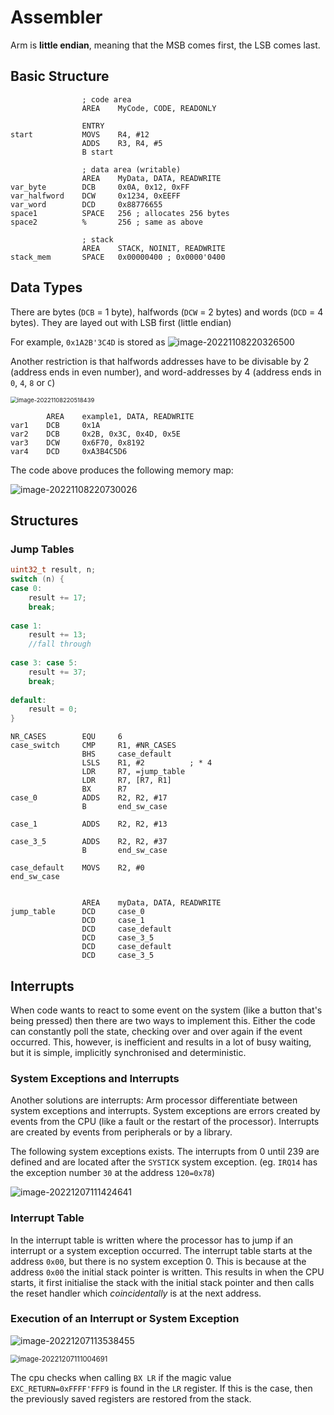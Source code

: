 # Assembler

Arm is **little endian**, meaning that the MSB comes first, the LSB comes last.

## Basic Structure

```assembly
				; code area
				AREA	MyCode, CODE, READONLY
				
				ENTRY
start			MOVS 	R4, #12
				ADDS	R3, R4, #5
				B start
				
				; data area (writable)
				AREA 	MyData, DATA, READWRITE
var_byte		DCB		0x0A, 0x12, 0xFF
var_halfword	DCW		0x1234, 0xEEFF
var_word		DCD		0x88776655
space1			SPACE 	256	; allocates 256 bytes
space2			%		256	; same as above
				
				; stack
				AREA	STACK, NOINIT, READWRITE
stack_mem		SPACE	0x00000400 ; 0x0000'0400
```

## Data Types

There are bytes (`DCB` = 1 byte), halfwords (`DCW` = 2 bytes) and words (`DCD` = 4 bytes). They are layed out with LSB first (little endian)

For example, `0x1A2B'3C4D` is stored as ![image-20221108220326500](res/image-20221108220326500.png)

Another restriction is that halfwords addresses have to be divisable by 2 (address ends in even number), and word-addresses by 4 (address ends in `0`, `4`, `8` or `C`)

<img src="res/image-20221108220518439.png" alt="image-20221108220518439" style="zoom:67%;" />

```assembly
		AREA 	example1, DATA, READWRITE
var1	DCB		0x1A
var2	DCB		0x2B, 0x3C, 0x4D, 0x5E
var3	DCW		0x6F70, 0x8192
var4	DCD		0xA3B4C5D6
```

The code above produces the following memory map:

![image-20221108220730026](res/image-20221108220730026.png)

## Structures

### Jump Tables

```c
uint32_t result, n;
switch (n) {
case 0:
    result += 17;
    break;
        
case 1:
    result += 13;
    //fall through
        
case 3: case 5:
    result += 37;
    break;
        
default:
    result = 0;
}
```



```assembly
NR_CASES		EQU		6
case_switch		CMP		R1, #NR_CASES
				BHS		case_default
				LSLS	R1, #2			; * 4
				LDR		R7, =jump_table
				LDR		R7, [R7, R1]
				BX		R7
case_0			ADDS	R2, R2, #17
				B		end_sw_case
				
case_1			ADDS	R2, R2, #13

case_3_5		ADDS	R2, R2, #37
				B		end_sw_case
				
case_default	MOVS 	R2, #0
end_sw_case


				AREA	myData, DATA, READWRITE
jump_table		DCD		case_0
				DCD		case_1
				DCD		case_default
				DCD		case_3_5
				DCD		case_default
				DCD		case_3_5
```

## Interrupts

When code wants to react to some event on the system (like a button that's being pressed) then there are two ways to implement this. Either the code can constantly poll the state, checking over and over again if the event occurred. This, however, is inefficient and results in a lot of busy waiting, but it is simple, implicitly synchronised and deterministic.

### System Exceptions and Interrupts

Another solutions are interrupts: Arm processor differentiate between system exceptions and interrupts. System exceptions are errors created by events from the CPU (like a fault or the restart of the processor). Interrupts are created by events from peripherals or by a library.

The following system exceptions exists. The interrupts from 0 until 239 are defined and are located after the `SYSTICK` system exception. (eg. `IRQ14` has the exception number `30` at the address  `120=0x78`)

![image-20221207111424641](res/02_Assembler/image-20221207111424641.png)

### Interrupt Table

In the interrupt table is written where the processor has to jump if an interrupt or a system exception occurred. The interrupt table starts at the address `0x00`, but there is no system exception 0. This is because at the address `0x00` the initial stack pointer is written. This results in when the CPU starts, it first initialise the stack with the initial stack pointer and then calls the reset handler which *coincidentally* is at the next address.

### Execution of an Interrupt or System Exception

![image-20221207113538455](res/02_Assembler/image-20221207113538455.png)

<img src="res/02_Assembler/image-20221207111004691.png" alt="image-20221207111004691" style="zoom:80%;" />

The cpu checks when calling `BX LR` if the magic value `EXC_RETURN=0xFFFF'FFF9` is found in the `LR` register. If this is the case, then the previously saved registers are restored from the stack.
